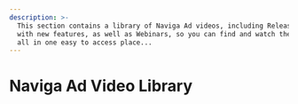```yaml
---
description: >-
  This section contains a library of Naviga Ad videos, including Release Videos
  with new features, as well as Webinars, so you can find and watch these videos
  all in one easy to access place...
---
```


# Naviga Ad Video Library

